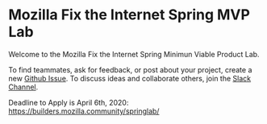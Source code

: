 # Mozilla Fix the Internet Spring MVP Lab 

Welcome to the Mozilla Fix the Internet Spring Minimun Viable Product Lab. 

To find teammates, ask for feedback, or post about your project, create a new [Github Issue](https://github.com/fix-the-internet/spring-mvp-lab/issues). To discuss ideas and collaborate others, join the [Slack Channel](https://join.slack.com/t/mozillabuilders/shared_invite/zt-czo6bp37-R9I5mKJVYPtCkTQFu1NLWw).

Deadline to Apply is April 6th, 2020: https://builders.mozilla.community/springlab/

